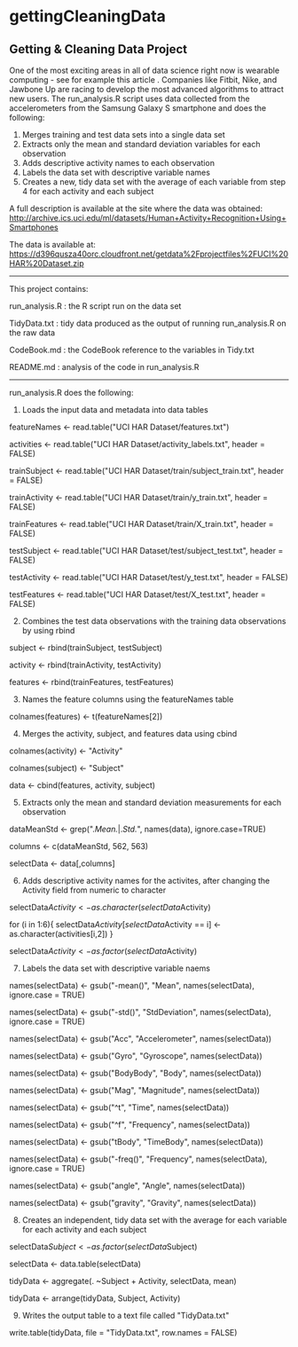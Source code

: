 # gettingCleaningData
Getting &amp; Cleaning Data Project
---------------------------------------------------------------------------------------------------------------------------
One of the most exciting areas in all of data science right now is wearable computing - see for example this article . Companies like Fitbit, Nike, and Jawbone Up are racing to develop the most advanced algorithms to attract new users. The run_analysis.R script uses data collected from the accelerometers from the Samsung Galaxy S smartphone and does the following:
1. Merges training and test data sets into a single data set
2. Extracts only the mean and standard deviation variables for each observation
3. Adds descriptive activity names to each observation
4. Labels the data set with descriptive variable names
5. Creates a new, tidy data set with the average of each variable from step 4 for each activity and each subject

A full description is available at the site where the data was obtained: http://archive.ics.uci.edu/ml/datasets/Human+Activity+Recognition+Using+Smartphones 

The data is available at: https://d396qusza40orc.cloudfront.net/getdata%2Fprojectfiles%2FUCI%20HAR%20Dataset.zip

---------------------------------------------------------------------------------------------------------------------------
This project contains:

run_analysis.R : the R script run on the data set

TidyData.txt : tidy data produced as the output of running run_analysis.R on the raw data

CodeBook.md : the CodeBook reference to the variables in Tidy.txt

README.md : analysis of the code in run_analysis.R

---------------------------------------------------------------------------------------------------------------------------
run_analysis.R does the following:

1. Loads the input data and metadata into data tables

featureNames <- read.table("UCI HAR Dataset/features.txt")

activities <- read.table("UCI HAR Dataset/activity_labels.txt", header = FALSE)

trainSubject <- read.table("UCI HAR Dataset/train/subject_train.txt", header = FALSE)

trainActivity <- read.table("UCI HAR Dataset/train/y_train.txt", header = FALSE)

trainFeatures <- read.table("UCI HAR Dataset/train/X_train.txt", header = FALSE)

testSubject <- read.table("UCI HAR Dataset/test/subject_test.txt", header = FALSE)

testActivity <- read.table("UCI HAR Dataset/test/y_test.txt", header = FALSE)

testFeatures <- read.table("UCI HAR Dataset/test/X_test.txt", header = FALSE)

2. Combines the test data observations with the training data observations by using rbind

subject <- rbind(trainSubject, testSubject)

activity <- rbind(trainActivity, testActivity)

features <- rbind(trainFeatures, testFeatures)

3. Names the feature columns using the featureNames table

colnames(features) <- t(featureNames[2])

4. Merges the activity, subject, and features data using cbind

colnames(activity) <- "Activity"

colnames(subject) <- "Subject"

data <- cbind(features, activity, subject)

5. Extracts only the mean and standard deviation measurements for each observation

dataMeanStd <- grep(".*Mean.*|.*Std.*", names(data), 
                    ignore.case=TRUE)

columns <- c(dataMeanStd, 562, 563)

selectData <- data[,columns]

6. Adds descriptive activity names for the activites, after changing the Activity field from numeric to character

selectData$Activity <- as.character(selectData$Activity)

for (i in 1:6){
        selectData$Activity[selectData$Activity == i] 
        <- as.character(activities[i,2])
}

selectData$Activity <- as.factor(selectData$Activity)

7. Labels the data set with descriptive variable naems

names(selectData) <- gsub("-mean()", "Mean", names(selectData), ignore.case = TRUE)

names(selectData) <- gsub("-std()", "StdDeviation", names(selectData), ignore.case = TRUE)

names(selectData) <- gsub("Acc", "Accelerometer", names(selectData))

names(selectData) <- gsub("Gyro", "Gyroscope", names(selectData))

names(selectData) <- gsub("BodyBody", "Body", names(selectData))

names(selectData) <- gsub("Mag", "Magnitude", names(selectData))

names(selectData) <- gsub("^t", "Time", names(selectData))

names(selectData) <- gsub("^f", "Frequency", names(selectData))

names(selectData) <- gsub("tBody", "TimeBody", names(selectData))

names(selectData) <- gsub("-freq()", "Frequency", names(selectData), ignore.case = TRUE)

names(selectData) <- gsub("angle", "Angle", names(selectData))

names(selectData) <- gsub("gravity", "Gravity", names(selectData))

8. Creates an independent, tidy data set with the average for each variable for each activity and each subject

selectData$Subject <- as.factor(selectData$Subject)

selectData <- data.table(selectData)

tidyData <- aggregate(. ~Subject + Activity, selectData, mean)

tidyData <- arrange(tidyData, Subject, Activity)

9. Writes the output table to a text file called "TidyData.txt"

write.table(tidyData, file = "TidyData.txt", row.names = FALSE)


